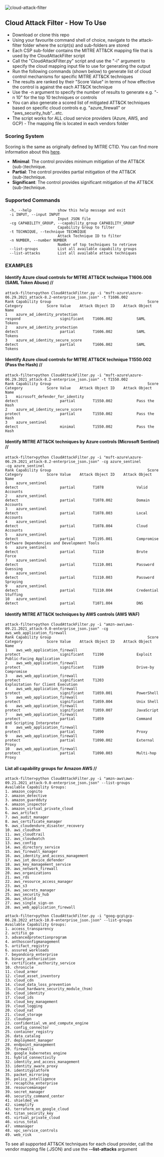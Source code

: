 ![cloud-attack-filter](https://github.com/user-attachments/assets/2ca4f210-5310-4a36-b44a-6fb75769c156)

## Cloud Attack Filter - How To Use

- Download or clone this repo
- Using your favourite command shell of choice, navigate to the attack-filter folder where the script(s) and sub-folders are stored
- Each CSP sub-folder contains the MITRE ATT&CK mapping file that is used by the CloudAttackFilter script
- Call the "CloudAttackFilter.py" script and use the "-i" argument to specify the cloud mapping input file to use for generating the output
- Run the following commands (shown below) to generate list of cloud control mechanisms for specific MITRE ATT&CK techniques
- The results are ranked by their "Score Value" in terms of how effective the control is against the each ATT&CK technique
- Use the -n argument to specify the number of results to generate e.g. "-n 10" for the top 10 techniques or controls
- You can also generate a scored list of mitigated ATT&CK techniques based on specific cloud controls e.g. "azure_firewall" or "aws_security_hub"...etc.
- The script works for ALL cloud service providers (Azure, AWS, and GCP) - The mapping file is located in each vendors folder

### Scoring System

Scoring is the same as originally defined by MITRE CTID. You can find more information about this [here](https://center-for-threat-informed-defense.github.io/mappings-explorer/about/scoring/).

- **Minimal**: The control provides minimum mitigation of the ATT&CK (sub-)technique.
- **Partial**: The control provides partial mitigation of the ATT&CK (sub-)technique.
- **Significant**: The control provides significant mitigation of the ATT&CK (sub-)technique.

### Supported Commands
```
  -h, --help            show this help message and exit
  -i INPUT, --input INPUT
                        Input JSON file
  -cg CAPABILITY_GROUP, --capability_group CAPABILITY_GROUP
                        Capability Group to filter
  -t TECHNIQUE, --technique TECHNIQUE
                        Attack Technique ID to filter
  -n NUMBER, --number NUMBER
                        Number of top techniques to retrieve
  --list-groups         List all available capability groups
  --list-attacks        List all available attack techniques
```

### EXAMPLES

#### Identify Azure cloud controls for MITRE ATT&CK technique T1606.008 (SAML Token Abuse) //
```
attack-filter>python CloudAttackFilter.py -i "msft-azure\azure-06.29.2021_attack-8.2-enterprise_json.json" -t T1606.002
Rank Capability Group                                            Score Category           Score Value    Attack Object ID    Attack Object Name
1    azure_ad_identity_protection                                respond                  significant    T1606.002           SAML Tokens
2    azure_ad_identity_protection                                detect                   partial        T1606.002           SAML Tokens
3    azure_ad_identity_secure_score                              detect                   partial        T1606.002           SAML Tokens
```
#### Identify Azure cloud controls for MITRE ATT&CK technique T1550.002 (Pass the Hash) //
```
attack-filter>python CloudAttackFilter.py -i "msft-azure\azure-06.29.2021_attack-8.2-enterprise_json.json" -t T1550.002
Rank Capability Group                                            Score Category           Score Value    Attack Object ID    Attack Object Name
1    microsoft_defender_for_identity                             detect                   partial        T1550.002           Pass the Hash
2    azure_ad_identity_secure_score                              protect                  partial        T1550.002           Pass the Hash
3    azure_sentinel                                              detect                   minimal        T1550.002           Pass the Hash
```
#### Identify MITRE ATT&CK techniques by Azure controls (Microsoft Sentinel) //
```
attack-filter>python CloudAttackFilter.py -i "msft-azure\azure-06.29.2021_attack-8.2-enterprise_json.json" -cg azure_sentinel
-cg azure_sentinel
Rank Capability Group                                            Score Category           Score Value    Attack Object ID    Attack Object Name
1    azure_sentinel                                              detect                   partial        T1078               Valid Accounts
2    azure_sentinel                                              detect                   partial        T1078.002           Domain Accounts
3    azure_sentinel                                              detect                   partial        T1078.003           Local Accounts
4    azure_sentinel                                              detect                   partial        T1078.004           Cloud Accounts
5    azure_sentinel                                              detect                   partial        T1195.001           Compromise Software Dependencies and Development Tools
6    azure_sentinel                                              detect                   partial        T1110               Brute Force
7    azure_sentinel                                              detect                   partial        T1110.001           Password Guessing
8    azure_sentinel                                              detect                   partial        T1110.003           Password Spraying
9    azure_sentinel                                              detect                   partial        T1110.004           Credential Stuffing
10   azure_sentinel                                              detect                   partial        T1071.004           DNS
```

#### Identify MITRE ATT&CK techniques by AWS controls (AWS WAF)
```
attack-filter>python CloudAttackFilter.py -i "amzn-aws\aws-09.21.2021_attack-9.0-enterprise_json.json" -cg aws_web_application_firewall
Rank Capability Group                                            Score Category           Score Value    Attack Object ID    Attack Object Name
1    aws_web_application_firewall                                protect                  significant    T1190               Exploit Public-Facing Application
2    aws_web_application_firewall                                protect                  significant    T1189               Drive-by Compromise
3    aws_web_application_firewall                                protect                  significant    T1203               Exploitation for Client Execution
4    aws_web_application_firewall                                protect                  significant    T1059.001           PowerShell
5    aws_web_application_firewall                                protect                  significant    T1059.004           Unix Shell
6    aws_web_application_firewall                                protect                  significant    T1059.007           JavaScript
7    aws_web_application_firewall                                protect                  partial        T1059               Command and Scripting Interpreter
8    aws_web_application_firewall                                protect                  partial        T1090               Proxy
9    aws_web_application_firewall                                protect                  partial        T1090.002           External Proxy
10   aws_web_application_firewall                                protect                  partial        T1090.003           Multi-hop Proxy
```

#### List all capability groups for Amazon AWS //
```
attack-filter>python CloudAttackFilter.py -i "amzn-aws\aws-09.21.2021_attack-9.0-enterprise_json.json" --list-groups
Available Capability Groups:
1. amazon_cognito
2. amazon_detective
3. amazon_guardduty
4. amazon_inspector
5. amazon_virtual_private_cloud
6. aws_artifact
7. aws_audit_manager
8. aws_certificate_manager
9. aws_cloudendure_disaster_recovery
10. aws_cloudhsm
11. aws_cloudtrail
12. aws_cloudwatch
13. aws_config
14. aws_directory_service
15. aws_firewall_manager
16. aws_identity_and_access_management
17. aws_iot_device_defender
18. aws_key_management_service
19. aws_network_firewall
20. aws_organizations
21. aws_rds
22. aws_resource_access_manager
23. aws_s3
24. aws_secrets_manager
25. aws_security_hub
26. aws_shield
27. aws_single_sign-on
28. aws_web_application_firewall
```
```
attack-filter>python CloudAttackFilter.py -i "goog-gcp\gcp-06.28.2022_attack-10.0-enterprise_json.json" --list-groups
Available Capability Groups:
1. access_transparency
2. actifio_go
3. advancedprotectionprogram
4. anthosconfigmanagement
5. artifact_registry
6. assured_workloads
7. beyondcorp_enterprise
8. binary_authorization
9. certificate_authority_service
10. chronicle
11. cloud_armor
12. cloud_asset_inventory
13. cloud_cdn
14. cloud_data_loss_prevention
15. cloud_hardware_security_module_(hsm)
16. cloud_identity
17. cloud_ids
18. cloud_key_management
19. cloud_logging
20. cloud_nat
21. cloud_storage
22. cloudvpn
23. confidential_vm_and_compute_engine
24. config_connector
25. container_registry
26. data_catalog
27. deployment_manager
28. endpoint_management
29. firewalls
30. google_kubernetes_engine
31. hybrid_connectivity
32. identity_and_access_management
33. identity_aware_proxy
34. identityplatform
35. packet_mirroring
36. policy_intelligence
37. recaptcha_enterprise
38. resourcemanager
39. secret_manager
40. security_command_center
41. shielded_vm
42. siemplify
43. terraform_on_google_cloud
44. titan_security_key
45. virtual_private_cloud
46. virus_total
47. vmmanager
48. vpc_service_controls
49. web_risk
```

To see all supported ATT&CK techniques for each cloud provider, call the vendor mapping file (.JSON) and use the **--list-attacks** argument 

